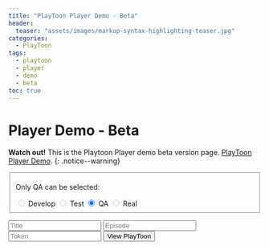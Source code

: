 ```yaml
---
title: "PlayToon Player Demo - Beta"
header:
  teaser: "assets/images/markup-syntax-highlighting-teaser.jpg"
categories:
  - PlayToon
tags:  
  - playtoon
  - player
  - demo
  - beta  
toc: true
---
```


# Player Demo - Beta
<!-- Html 문법과 markdown 문법 섞임 -->
**Watch out!** This is the Playtoon Player demo beta version page. [PlayToon Player Demo](#player-demo---beta).
{: .notice--warning}

<form id="formTargetRadio">
  <fieldset>
    <p>Only QA can be selected:</p>
    <div>
      <input type="radio" id="Develop" name="contact" value="Develop" disabled> Develop
      <label for="Develop"></label>
      <input type="radio" id="Test" name="contact" value="Test" disabled> Test
      <label for="Test"></label>
      <input type="radio" id="QA" name="contact" value="QA" checked> QA
      <label for="QA"></label>
      <input type="radio" id="Real" name="contact" value="Real" disabled> Real
      <label for="Real" ></label>
    </div>
  </fieldset>
</form>

<form id="formInputInfo" action="javascript:;" onsubmit="return PlayToonSubmit(this);">
    <input id="title" type="text" placeholder="Title" list="title-list" required />
    <datalist id="title-list">
        <option value="Title_Sample"></option>
    </datalist>
    <input id="episode" type="text" placeholder="Episode" list="episode-list" required />
    <datalist id="episode-list">
        <option value="Episode1"></option>
    </datalist>
    <input id="token" type="text" placeholder="Token" list="token-list" required />
    <datalist id="token-list">
        <!-- <option value="2Q+XL16sTtE="></option> -->
    </datalist>
    <button type="submit" id="show-selected" class="btn btn--info">View PlayToon</button>
</form>

<script charset="UTF-8" type="text/javascript">
  String.prototype.format = function() {
    var formatted = this;
    for (var i = 0; i < arguments.length; i++) {
        var regexp = new RegExp('\\{'+i+'\\}', 'gi');
        formatted = formatted.replace(regexp, arguments[i]);
    }
    return formatted;
  }
  function PlayToonSubmit(theForm){
    let token = theForm.elements["token"].value;
    let title = theForm.elements["title"].value;
    let episode = theForm.elements["episode"].value;
    for(let i=1; i < formTargetRadio.elements.length; ++i){
      if(formTargetRadio.elements[i].checked){
        var target = formTargetRadio.elements[i].value;
      }
    }
    var url = "https://secret-angel.speedycdn.net/PlayToonRoot/{0}/Player/index.html?token={1}?title={2}?episode={3}".format(target, token, title, episode);
    location.href=url;
  }
</script>
